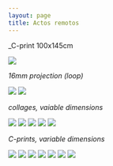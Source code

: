 ```yaml
---
layout: page
title: Actos remotos
---
```


_C-print 100x145cm 

<img src="/public/farrallyHall final 100x155_bea 40x25 para PILAR.jpg">

_16mm projection (loop)_

<img src="/public/actos remotos expo fotos+16mm.jpg">

<img src="/public/cascata gelada small.jpg">

_collages, vaiable dimensions_

<img src="/public/colagens fata morgana+montanha ponte.jpg">

<img src="/public/colagens parede.jpg">

<img src="/public/fata morgana 1 portfolio.jpg">

<img src="/public/fata morgana 2 portfolio.jpg">

<img src="/public/colagem chines 2 frames.jpg">

_C-prints, variable dimensions_

<img src="/public/2velas pyromagnet portfolio1.jpg">

<img src="/public/2velas pyromagnet portfolio.jpg">

<img src="/public/mirage flugplatz werneuchen portfolio.jpg">

<img src="/public/o estereoscopista2b portfolio.jpg">

<img src="/public/fonte nuvens portfolio.jpg">

<img src="/public/solaris sol pupila_2 portfolio.jpg">

<img src="/public/pinhole espelho final portfolio.jpg">
